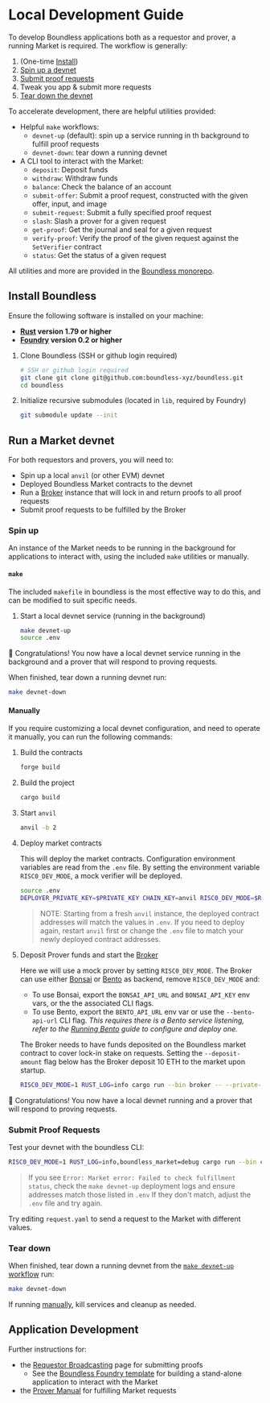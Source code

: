 # Local Development Guide

To develop Boundless applications both as a requestor and prover, a running Market is required.
The workflow is generally:

1. (One-time [Install](#install-boundless))
2. [Spin up a devnet](#run-a-market-devnet)
3. [Submit proof requests](#submit-proof-requests)
4. Tweak you app & submit more requests
5. [Tear down the devnet](#tear-down)

To accelerate development, there are helpful utilities provided:

- Helpful `make` workflows:
  - `devnet-up` (default): spin up a service running in th background to fulfill proof requests
  - `devnet-down`: tear down a running devnet
- A CLI tool to interact with the Market:
  - `deposit`: Deposit funds
  - `withdraw`: Withdraw funds
  - `balance`: Check the balance of an account
  - `submit-offer`: Submit a proof request, constructed with the given offer, input, and image
  - `submit-request`: Submit a fully specified proof request
  - `slash`: Slash a prover for a given request
  - `get-proof`: Get the journal and seal for a given request
  - `verify-proof`: Verify the proof of the given request against the `SetVerifier` contract
  - `status`: Get the status of a given request

All utilities and more are provided in the [Boundless monorepo](https://github.com/boundless-xyz/boundless).

## Install Boundless

Ensure the following software is installed on your machine:

- **[Rust](https://www.rust-lang.org/tools/install) version 1.79 or higher**
- **[Foundry](https://book.getfoundry.sh/getting-started/installation) version 0.2 or higher**

1. Clone Boundless (SSH or github login required)
   ```sh
   # SSH or github login required
   git clone git clone git@github.com:boundless-xyz/boundless.git
   cd boundless
   ```

2. Initialize recursive submodules (located in `lib`, required by Foundry)
   ```sh
   git submodule update --init
   ```

## Run a Market devnet

For both requestors and provers, you will need to:

- Spin up a local `anvil` (or other EVM) devnet
- Deployed Boundless Market contracts to the devnet
- Run a [Broker][page-broker] instance that will lock in and return proofs to all proof requests
- Submit proof requests to be fulfilled by the Broker

### Spin up

An instance of the Market needs to be running in the background for applications to interact with, using the included `make` utilities or manually.

#### `make`

The included `makefile` in boundless is the most effective way to do this, and can be modified to suit specific needs.

1. Start a local devnet service (running in the background)
   ```sh
   make devnet-up
   source .env
   ```

🎉 Congratulations!
You now have a local devnet service running in the background and a prover that will respond to proving requests.

When finished, tear down a running devnet run:

```sh
make devnet-down
```

#### Manually

If you require customizing a local devnet configuration, and need to operate it manually, you can run the following commands:

1. Build the contracts

   ```sh
   forge build
   ```

2. Build the project

   ```sh
   cargo build
   ```

3. Start `anvil`

   ```sh
   anvil -b 2
   ```

4. Deploy market contracts

   This will deploy the market contracts.
   Configuration environment variables are read from the `.env` file.
   By setting the environment variable `RISC0_DEV_MODE`, a mock verifier will be deployed.

   ```sh
   source .env
   DEPLOYER_PRIVATE_KEY=$PRIVATE_KEY CHAIN_KEY=anvil RISC0_DEV_MODE=$RISC0_DEV_MODE PROOF_MARKET_OWNER=$PUBLIC_KEY forge script contracts/scripts/Deploy.s.sol --rpc-url $RPC_URL --broadcast -vv
   ```

   > NOTE: Starting from a fresh `anvil` instance, the deployed contract addresses will match the values in `.env`.
   > If you need to deploy again, restart `anvil` first or change the `.env` file to match your newly deployed contract addresses.

5. Deposit Prover funds and start the [Broker][page-broker]

   Here we will use a mock prover by setting `RISC0_DEV_MODE`.
   The Broker can use either [Bonsai][bonsai-homepage] or [Bento][page-bento] as backend, remove `RISC0_DEV_MODE` and:

   - To use Bonsai, export the `BONSAI_API_URL` and `BONSAI_API_KEY` env vars, or the the associated CLI flags.
   - To use Bento, export the `BENTO_API_URL` env var or use the `--bento-api-url` CLI flag.
     _This requires there is a Bento service listening, refer to the [Running Bento][page-bento-running] guide to configure and deploy one._

   The Broker needs to have funds deposited on the Boundless market contract to cover lock-in stake on requests.
   Setting the `--deposit-amount` flag below has the Broker deposit 10 ETH to the market upon startup.

   ```sh
   RISC0_DEV_MODE=1 RUST_LOG=info cargo run --bin broker -- --private-key ${PRIVATE_KEY:?} --proof-market-addr ${PROOF_MARKET_ADDRESS:?} --set-verifier-addr ${SET_VERIFIER_ADDRESS:?} --deposit-amount 10
   ```

🎉 Congratulations!
You now have a local devnet running and a prover that will respond to proving requests.

### Submit Proof Requests

Test your devnet with the boundless CLI:

```sh
RISC0_DEV_MODE=1 RUST_LOG=info,boundless_market=debug cargo run --bin cli -- submit-request request.yaml --wait
```

> If you see `Error: Market error: Failed to check fulfillment status`,
> check the `make devnet-up` deployment logs and ensure addresses match those listed in `.env`
> If they don't match, adjust the `.env` file and try again.

Try editing `request.yaml` to send a request to the Market with different values.

### Tear down

When finished, tear down a running devnet from the [`make devnet-up` workflow](#make) run:

```sh
make devnet-down
```

If running [manually](#manually), kill services and cleanup as needed.

## Application Development

Further instructions for:

- the [Requestor Broadcasting][page-requestor-broadcast] page for submitting proofs
  - See the [Boundless Foundry template][boundless-foundry-template-repo] for building a stand-alone application to interact with the Market
- the [Prover Manual][page-prover-manual] for fulfilling Market requests

[page-bento]: ../prover-manual/bento/README.md
[page-broker]: ../prover-manual/broker/README.md
[page-bento-running]: ../prover-manual/bento/running.md
[page-requestor-broadcast]: ../requestor-manual/broadcasting.md
[page-prover-manual]: ../prover-manual/README.md
[page-market-design]: ./matching.md
[boundless-foundry-template-repo]: https://github.com/boundless-xyz/boundless-foundry-template/
[term-broker]: ../prover-manual/broker/README.md
[bonsai-homepage]: https://www.bonsai.xyz/
